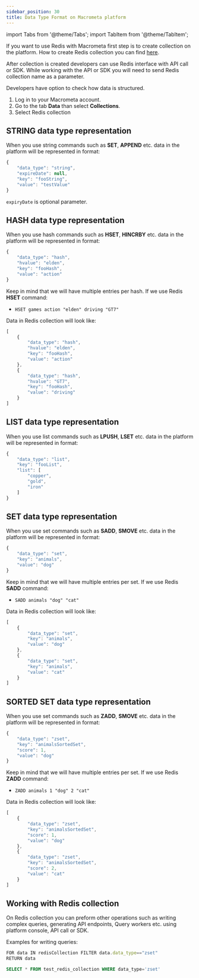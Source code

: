 ```yaml
---
sidebar_position: 30
title: Data Type Format on Macrometa platform
---
```


import Tabs from '@theme/Tabs';
import TabItem from '@theme/TabItem';

If you want to use Redis with Macrometa first step is to create collection on the platform.
How to create Redis collection you can find [here](../../collections/redis-mode/index.md).

After collection is created developers can use Redis interface with API call or SDK.
While working with the API or SDK you will need to send Redis collection name as a parameter.

Developers have option to check how data is structured.
1. Log in to your Macrometa account.
2. Go to the tab **Data** than select **Collections**.
3. Select Redis collection

## STRING data type representation
When you use string commands such as **SET**, **APPEND** etc. data in the platform will be represented in format:

```js
{
    "data_type": "string",
    "expireDate": null,
    "key": "fooString",
    "value": "testValue"
}
```
`expiryDate` is optional parameter.

## HASH data type representation
When you use hash commands such as **HSET**, **HINCRBY** etc. data in the platform will be represented in format:

```js
{
    "data_type": "hash",
    "hvalue": "elden",
    "key": "fooHash",
    "value": "action"
}
```

Keep in mind that we will have multiple entries per hash.
If we use Redis **HSET** command:
- `HSET games action "elden" driving "GT7"`

Data in Redis collection will look like:
```js
[
	{
		"data_type": "hash",
		"hvalue": "elden",
		"key": "fooHash",
		"value": "action"
	},
	{
		"data_type": "hash",
		"hvalue": "GT7",
		"key": "fooHash",
		"value": "driving"
	}
]
```

## LIST data type representation
When you use list commands such as **LPUSH**, **LSET** etc. data in the platform will be represented in format:

```js
{
    "data_type": "list",
    "key": "fooList",
    "list": [
        "copper",
        "gold",
        "iron"
    ]
}
```

## SET data type representation
When you use set commands such as **SADD**, **SMOVE** etc. data in the platform will be represented in format:

```js
{
    "data_type": "set",
    "key": "animals",
    "value": "dog"
}
```

Keep in mind that we will have multiple entries per set.
If we use Redis **SADD** command:
- `SADD animals "dog" "cat"`

Data in Redis collection will look like:

```js
[
	{
		"data_type": "set",
		"key": "animals",
		"value": "dog"
	},
	{
		"data_type": "set",
		"key": "animals",
		"value": "cat"
	}
]
```

## SORTED SET data type representation
When you use set commands such as **ZADD**, **SMOVE** etc. data in the platform will be represented in format:

```js
{
    "data_type": "zset",
    "key": "animalsSortedSet",
    "score": 1,
    "value": "dog"
}
```

Keep in mind that we will have multiple entries per set.
If we use Redis **ZADD** command:
- `ZADD animals 1 "dog" 2 "cat"`

Data in Redis collection will look like:
```js
[
	{
		"data_type": "zset",
		"key": "animalsSortedSet",
		"score": 1,
		"value": "dog"
	},
	{
		"data_type": "zset",
		"key": "animalsSortedSet",
		"score": 2,
		"value": "cat"
	}
]
```

## Working with Redis collection
On Redis collection you can preform other operations such as writing complex queries, generating API endpoints, Query workers etc. using platform console, API call or SDK.

Examples for writing queries:

<Tabs groupId="modify-single">
<TabItem value="c8ql" label="C8QL">

```js
FOR data IN redisCollection FILTER data.data_type=="zset"
RETURN data
```

</TabItem>
<TabItem value="sql" label="SQL">

```sql
SELECT * FROM test_redis_collection WHERE data_type='zset'
```

</TabItem>
</Tabs>


